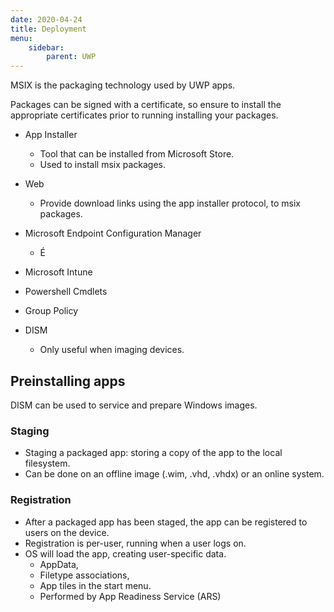 ```yaml
---
date: 2020-04-24
title: Deployment
menu:
    sidebar:
        parent: UWP
---
```


MSIX is the packaging technology used by UWP apps.

Packages can be signed with a certificate, so ensure to install the appropriate certificates prior to running installing your packages.

- App Installer
	+ Tool that can be installed from Microsoft Store.
	+ Used to install msix packages.

- Web
	+ Provide download links using the app installer protocol, to msix packages.

- Microsoft Endpoint Configuration Manager
	+ É

- Microsoft Intune

- Powershell Cmdlets

- Group Policy

- DISM
	+ Only useful when imaging devices.



## Preinstalling apps
DISM can be used to service and prepare Windows images.


### Staging
- Staging a packaged app: storing a copy of the app to the local filesystem.
- Can be done on an offline image (.wim, .vhd, .vhdx) or an online system.

### Registration
- After a packaged app has been staged, the app can be registered to users on the device. 
- Registration is per-user, running when a user logs on.
- OS will load the app, creating user-specific data.
	+ AppData, 
	+ Filetype associations, 
	+ App tiles in the start menu.
	* Performed by App Readiness Service (ARS)
